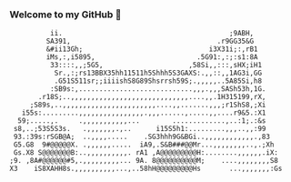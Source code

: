 ### Welcome to my GitHub 👋



              ii.                                         ;9ABH,          
             SA391,                                    .r9GG35&G          
             &#ii13Gh;                               i3X31i;:,rB1         
             iMs,:,i5895,                         .5G91:,:;:s1:8A         
              33::::,,;5G5,                     ,58Si,,:::,sHX;iH1        
               Sr.,:;rs13BBX35hh11511h5Shhh5S3GAXS:.,,::,,1AG3i,GG        
               .G51S511sr;;iiiishS8G89Shsrrsh59S;.,,,,,..5A85Si,h8        
              :SB9s:,............................,,,.,,,SASh53h,1G.       
           .r18S;..,,,,,,,,,,,,,,,,,,,,,,,,,,,,,....,,.1H315199,rX,       
         ;S89s,..,,,,,,,,,,,,,,,,,,,,,,,....,,.......,,,;r1ShS8,;Xi       
       i55s:.........,,,,,,,,,,,,,,,,.,,,......,.....,,....r9&5.:X1       
      59;.....,.     .,,,,,,,,,,,...        .............,..:1;.:&s       
     s8,..;53S5S3s.   .,,,,,,,.,..      i15S5h1:.........,,,..,,:99       
     93.:39s:rSGB@A;  ..,,,,.....    .SG3hhh9G&BGi..,,,,,,,,,,,,.,83      
     G5.G8  9#@@@@@X. .,,,,,,.....  iA9,.S&B###@@Mr...,,,,,,,,..,.;Xh     
     Gs.X8 S@@@@@@@B:..,,,,,,,,,,. rA1 ,A@@@@@@@@@H:........,,,,,,.iX:    
    ;9. ,8A#@@@@@@#5,.,,,,,,,,,... 9A. 8@@@@@@@@@@M;    ....,,,,,,,,S8    
    X3    iS8XAHH8s.,,,,,,,,,,...,..58hH@@@@@@@@@Hs       ...,,,,,,,:Gs   

